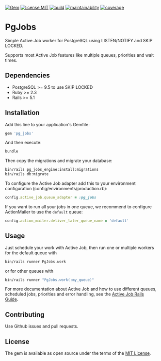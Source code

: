 [![Gem](https://img.shields.io/gem/v/pg_jobs.svg)](https://rubygems.org/gems/pg_jobs)
[![license MIT](https://img.shields.io/github/license/mbreit/pg_jobs.svg)](https://github.com/mbreit/pg_jobs/blob/codeclimate/MIT-LICENSE)
[![build](https://img.shields.io/travis/com/mbreit/pg_jobs.svg)](https://travis-ci.com/mbreit/pg_jobs)
[![maintainability](https://img.shields.io/codeclimate/maintainability/mbreit/pg_jobs.svg)](https://codeclimate.com/github/mbreit/pg_jobs)
[![coverage](https://img.shields.io/codeclimate/coverage/mbreit/pg_jobs.svg)](https://codeclimate.com/github/mbreit/pg_jobs)

# PgJobs

Simple Active Job worker for PostgreSQL using LISTEN/NOTIFY and
SKIP LOCKED.

Supports most Active Job features like multiple queues, priorities
and wait times.

## Dependencies

* PostgreSQL >= 9.5 to use SKIP LOCKED
* Ruby >= 2.3
* Rails >= 5.1

## Installation

Add this line to your application's Gemfile:

```ruby
gem 'pg_jobs'
```

And then execute:

```bash
bundle
```

Then copy the migrations and migrate your database:

```bash
bin/rails pg_jobs_engine:install:migrations
bin/rails db:migrate
```

To configure the Active Job adapter add this to your environment
configuration (config/environments/production.rb):

```ruby
config.active_job.queue_adapter = :pg_jobs
```

If you want to run all your jobs in one queue, we recommend to configure
ActionMailer to use the `default` queue:

```ruby
config.action_mailer.deliver_later_queue_name = 'default'
```

## Usage

Just schedule your work with Active Job, then run one or multiple
workers for the default queue with

```bash
bin/rails runner PgJobs.work
```

or for other queues with

```bash
bin/rails runner "PgJobs.work(:my_queue)"
```

For more documentation about Active Job and how to use different queues,
scheduled jobs, priorities and error handling, see the
[Active Job Rails Guide](https://guides.rubyonrails.org/active_job_basics.html).

## Contributing

Use Github issues and pull requests.

## License

The gem is available as open source under the terms of the
[MIT License](http://opensource.org/licenses/MIT).
